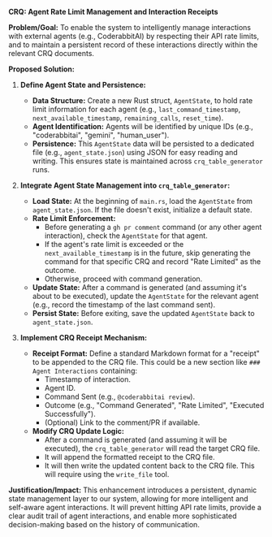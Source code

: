 **CRQ: Agent Rate Limit Management and Interaction Receipts**

**Problem/Goal:**
To enable the system to intelligently manage interactions with external agents (e.g., CoderabbitAI) by respecting their API rate limits, and to maintain a persistent record of these interactions directly within the relevant CRQ documents.

**Proposed Solution:**

1.  **Define Agent State and Persistence:**
    *   **Data Structure:** Create a new Rust struct, `AgentState`, to hold rate limit information for each agent (e.g., `last_command_timestamp`, `next_available_timestamp`, `remaining_calls`, `reset_time`).
    *   **Agent Identification:** Agents will be identified by unique IDs (e.g., "coderabbitai", "gemini", "human_user").
    *   **Persistence:** This `AgentState` data will be persisted to a dedicated file (e.g., `agent_state.json`) using JSON for easy reading and writing. This ensures state is maintained across `crq_table_generator` runs.

2.  **Integrate Agent State Management into `crq_table_generator`:**
    *   **Load State:** At the beginning of `main.rs`, load the `AgentState` from `agent_state.json`. If the file doesn't exist, initialize a default state.
    *   **Rate Limit Enforcement:**
        *   Before generating a `gh pr comment` command (or any other agent interaction), check the `AgentState` for that agent.
        *   If the agent's rate limit is exceeded or the `next_available_timestamp` is in the future, skip generating the command for that specific CRQ and record "Rate Limited" as the outcome.
        *   Otherwise, proceed with command generation.
    *   **Update State:** After a command is generated (and assuming it's about to be executed), update the `AgentState` for the relevant agent (e.g., record the timestamp of the last command sent).
    *   **Persist State:** Before exiting, save the updated `AgentState` back to `agent_state.json`.

3.  **Implement CRQ Receipt Mechanism:**
    *   **Receipt Format:** Define a standard Markdown format for a "receipt" to be appended to the CRQ file. This could be a new section like `### Agent Interactions` containing:
        *   Timestamp of interaction.
        *   Agent ID.
        *   Command Sent (e.g., `@coderabbitai review`).
        *   Outcome (e.g., "Command Generated", "Rate Limited", "Executed Successfully").
        *   (Optional) Link to the comment/PR if available.
    *   **Modify CRQ Update Logic:**
        *   After a command is generated (and assuming it will be executed), the `crq_table_generator` will read the target CRQ file.
        *   It will append the formatted receipt to the CRQ file.
        *   It will then write the updated content back to the CRQ file. This will require using the `write_file` tool.

**Justification/Impact:**
This enhancement introduces a persistent, dynamic state management layer to our system, allowing for more intelligent and self-aware agent interactions. It will prevent hitting API rate limits, provide a clear audit trail of agent interactions, and enable more sophisticated decision-making based on the history of communication.